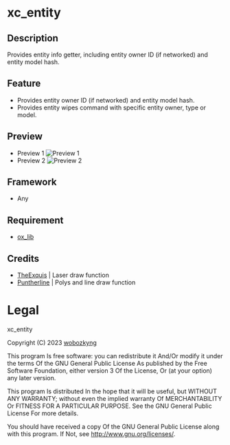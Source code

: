 # xc_entity

## Description
Provides entity info getter, including entity owner ID (if networked) and entity model hash.

## Feature
- Provides entity owner ID (if networked) and entity model hash.
- Provides entity wipes command with specific entity owner, type or model.

## Preview
- Preview 1
![Preview 1](https://i.imgur.com/dfrZU1q.png)
- Preview 2
![Preview 2](https://i.imgur.com/FHa2SpG.png)

## Framework
- Any

## Requirement
- [ox_lib](https://github.com/overextended/ox_lib)

## Credits
- [TheExquis](https://github.com/TheExquis) | Laser draw function
- [Puntherline](https://github.com/Puntherline) | Polys and line draw function

# Legal

xc_entity

Copyright (C) 2023 [wobozkyng](https://github.com/wobozkyng)

This program Is free software: you can redistribute it And/Or modify it under the terms Of the GNU General Public License As published by the Free Software Foundation, either version 3 Of the License, Or (at your option) any later version.

This program Is distributed In the hope that it will be useful, but WITHOUT ANY WARRANTY; without even the implied warranty Of MERCHANTABILITY Or FITNESS FOR A PARTICULAR PURPOSE. See the GNU General Public License For more details.

You should have received a copy Of the GNU General Public License along with this program. If Not, see http://www.gnu.org/licenses/.